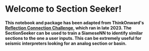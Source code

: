 # Welcome to Section Seeker!

#### **This notebook and package has been adapted from ThinkOnward's [Reflection Connection Challenge](https://thinkonward.com/app/c/challenges/reflection-connection), which ran in late 2023. The SectionSeeker can be used to train a SiameseNN to identify similar sections to the one a user inputs. This can be extremely useful for seismic interpreters looking for an analog section or basin.**

